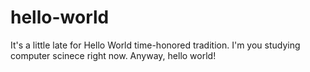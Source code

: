 # hello-world
It's a little late for Hello World time-honored tradition. I'm you studying computer scinece right now.
Anyway, hello world!
